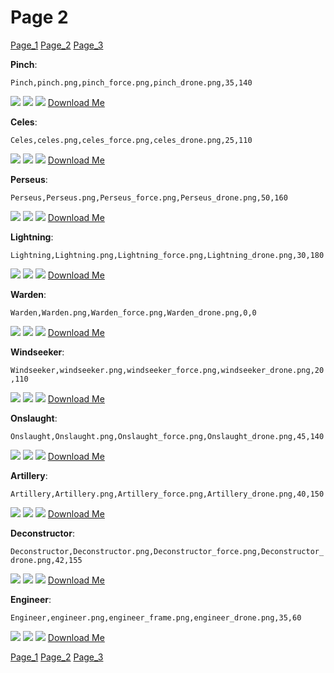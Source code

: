 # Page 2
[Page_1](./Page_1.md)
[Page_2](./Page_2.md)
[Page_3](./Page_3.md)

**Pinch**: []()

`Pinch,pinch.png,pinch_force.png,pinch_drone.png,35,140`

![](https://github.com/areon546/NovaDriftCustomSkinRepository/raw/main/custom_skins/pinch.png)
![](https://github.com/areon546/NovaDriftCustomSkinRepository/raw/main/custom_skins/pinch_force.png)
![](https://github.com/areon546/NovaDriftCustomSkinRepository/raw/main/custom_skins/pinch_drone.png)
[Download Me](https://github.com/areon546/NovaDriftCustomSkinRepository/raw/main/assets/Pinch.zip)


**Celes**: []()

`Celes,celes.png,celes_force.png,celes_drone.png,25,110`

![](https://github.com/areon546/NovaDriftCustomSkinRepository/raw/main/custom_skins/celes.png)
![](https://github.com/areon546/NovaDriftCustomSkinRepository/raw/main/custom_skins/celes_force.png)
![](https://github.com/areon546/NovaDriftCustomSkinRepository/raw/main/custom_skins/celes_drone.png)
[Download Me](https://github.com/areon546/NovaDriftCustomSkinRepository/raw/main/assets/Celes.zip)


**Perseus**: []()

`Perseus,Perseus.png,Perseus_force.png,Perseus_drone.png,50,160`

![](https://github.com/areon546/NovaDriftCustomSkinRepository/raw/main/custom_skins/Perseus.png)
![](https://github.com/areon546/NovaDriftCustomSkinRepository/raw/main/custom_skins/Perseus_force.png)
![](https://github.com/areon546/NovaDriftCustomSkinRepository/raw/main/custom_skins/Perseus_drone.png)
[Download Me](https://github.com/areon546/NovaDriftCustomSkinRepository/raw/main/assets/Perseus.zip)


**Lightning**: []()

`Lightning,Lightning.png,Lightning_force.png,Lightning_drone.png,30,180`

![](https://github.com/areon546/NovaDriftCustomSkinRepository/raw/main/custom_skins/Lightning.png)
![](https://github.com/areon546/NovaDriftCustomSkinRepository/raw/main/custom_skins/Lightning_force.png)
![](https://github.com/areon546/NovaDriftCustomSkinRepository/raw/main/custom_skins/Lightning_drone.png)
[Download Me](https://github.com/areon546/NovaDriftCustomSkinRepository/raw/main/assets/Lightning.zip)


**Warden**: []()

`Warden,Warden.png,Warden_force.png,Warden_drone.png,0,0`

![](https://github.com/areon546/NovaDriftCustomSkinRepository/raw/main/custom_skins/Warden.png)
![](https://github.com/areon546/NovaDriftCustomSkinRepository/raw/main/custom_skins/Warden_force.png)
![](https://github.com/areon546/NovaDriftCustomSkinRepository/raw/main/custom_skins/Warden_drone.png)
[Download Me](https://github.com/areon546/NovaDriftCustomSkinRepository/raw/main/assets/Warden.zip)


**Windseeker**: []()

`Windseeker,windseeker.png,windseeker_force.png,windseeker_drone.png,20,110`

![](https://github.com/areon546/NovaDriftCustomSkinRepository/raw/main/custom_skins/windseeker.png)
![](https://github.com/areon546/NovaDriftCustomSkinRepository/raw/main/custom_skins/windseeker_force.png)
![](https://github.com/areon546/NovaDriftCustomSkinRepository/raw/main/custom_skins/windseeker_drone.png)
[Download Me](https://github.com/areon546/NovaDriftCustomSkinRepository/raw/main/assets/Windseeker.zip)


**Onslaught**: []()

`Onslaught,Onslaught.png,Onslaught_force.png,Onslaught_drone.png,45,140`

![](https://github.com/areon546/NovaDriftCustomSkinRepository/raw/main/custom_skins/Onslaught.png)
![](https://github.com/areon546/NovaDriftCustomSkinRepository/raw/main/custom_skins/Onslaught_force.png)
![](https://github.com/areon546/NovaDriftCustomSkinRepository/raw/main/custom_skins/Onslaught_drone.png)
[Download Me](https://github.com/areon546/NovaDriftCustomSkinRepository/raw/main/assets/Onslaught.zip)


**Artillery**: []()

`Artillery,Artillery.png,Artillery_force.png,Artillery_drone.png,40,150`

![](https://github.com/areon546/NovaDriftCustomSkinRepository/raw/main/custom_skins/Artillery.png)
![](https://github.com/areon546/NovaDriftCustomSkinRepository/raw/main/custom_skins/Artillery_force.png)
![](https://github.com/areon546/NovaDriftCustomSkinRepository/raw/main/custom_skins/Artillery_drone.png)
[Download Me](https://github.com/areon546/NovaDriftCustomSkinRepository/raw/main/assets/Artillery.zip)


**Deconstructor**: []()

`Deconstructor,Deconstructor.png,Deconstructor_force.png,Deconstructor_drone.png,42,155`

![](https://github.com/areon546/NovaDriftCustomSkinRepository/raw/main/custom_skins/Deconstructor.png)
![](https://github.com/areon546/NovaDriftCustomSkinRepository/raw/main/custom_skins/Deconstructor_force.png)
![](https://github.com/areon546/NovaDriftCustomSkinRepository/raw/main/custom_skins/Deconstructor_drone.png)
[Download Me](https://github.com/areon546/NovaDriftCustomSkinRepository/raw/main/assets/Deconstructor.zip)


**Engineer**: []()

`Engineer,engineer.png,engineer_frame.png,engineer_drone.png,35,60`

![](https://github.com/areon546/NovaDriftCustomSkinRepository/raw/main/custom_skins/engineer.png)
![](https://github.com/areon546/NovaDriftCustomSkinRepository/raw/main/custom_skins/engineer_frame.png)
![](https://github.com/areon546/NovaDriftCustomSkinRepository/raw/main/custom_skins/engineer_drone.png)
[Download Me](https://github.com/areon546/NovaDriftCustomSkinRepository/raw/main/assets/Engineer.zip)

[Page_1](./Page_1.md)
[Page_2](./Page_2.md)
[Page_3](./Page_3.md)
